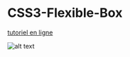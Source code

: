 # CSS3-Flexible-Box

[tutoriel en ligne](https://thimbleprojects.org/fathi-lakhdhar/351137/)

![alt text]()
